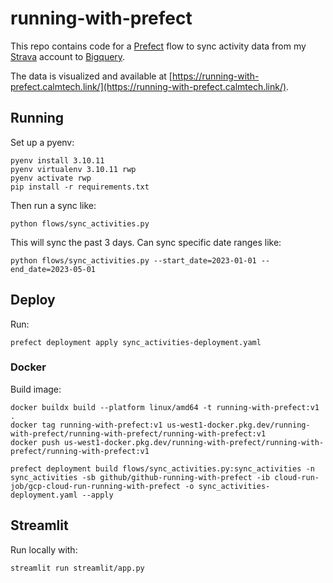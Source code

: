 # running-with-prefect

This repo contains code for a [Prefect](https://www.prefect.io/) flow to sync activity data from my [Strava](https://www.strava.com/) account to [Bigquery](https://cloud.google.com/bigquery).

The data is visualized and available at [https://running-with-prefect.calmtech.link/](https://running-with-prefect.calmtech.link/).

## Running

Set up a pyenv:

```
pyenv install 3.10.11
pyenv virtualenv 3.10.11 rwp
pyenv activate rwp
pip install -r requirements.txt
```

Then run a sync like:
```
python flows/sync_activities.py
```

This will sync the past 3 days. Can sync specific date ranges like:
```
python flows/sync_activities.py --start_date=2023-01-01 --end_date=2023-05-01
```

## Deploy

Run:
```
prefect deployment apply sync_activities-deployment.yaml
```

### Docker

Build image:
```
docker buildx build --platform linux/amd64 -t running-with-prefect:v1 .
docker tag running-with-prefect:v1 us-west1-docker.pkg.dev/running-with-prefect/running-with-prefect/running-with-prefect:v1
docker push us-west1-docker.pkg.dev/running-with-prefect/running-with-prefect/running-with-prefect:v1
```

```
prefect deployment build flows/sync_activities.py:sync_activities -n sync_activities -sb github/github-running-with-prefect -ib cloud-run-job/gcp-cloud-run-running-with-prefect -o sync_activities-deployment.yaml --apply
```

## Streamlit

Run locally with:
```
streamlit run streamlit/app.py 
```
